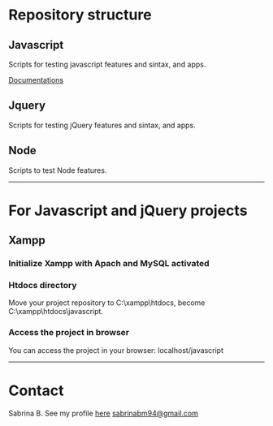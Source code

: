 # Repository structure

## Javascript

Scripts for testing javascript features and sintax, and apps.

[Documentations](https://github.com/sabrinabm94/javascript/wiki)

## Jquery

Scripts for testing jQuery features and sintax, and apps.

## Node

Scripts to test Node features.

---

# For Javascript and jQuery projects

## Xampp

### Initialize Xampp with Apach and MySQL activated

### Htdocs directory

Move your project repository to C:\xampp\htdocs, become C:\xampp\htdocs\javascript.

### Access the project in browser

You can access the project in your browser: localhost/javascript

---

# Contact

Sabrina B.
See my profile [here](https://github.com/sabrinabm94/about/blob/main/README.md)
<sabrinabm94@gmail.com>
